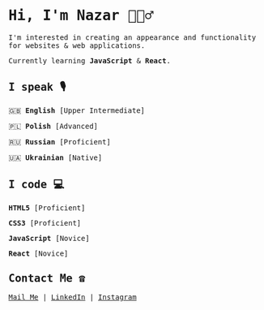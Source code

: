 # <samp> Hi, I'm Nazar 🙋🏻‍♂️</samp>

<samp>I'm interested in creating an appearance and functionality for websites & web applications.</samp>

<samp>Currently learning **JavaScript** & **React**.</samp>

## <samp> I speak 🎙</samp>

<samp>🇬🇧 **English** [Upper Intermediate]</samp>

<samp>🇵🇱 **Polish** [Advanced]</samp>

<samp>🇷🇺 **Russian** [Proficient]</samp>

<samp>🇺🇦 **Ukrainian** [Native]</samp>

## <samp> I code 💻</samp>

<samp>**HTML5** [Proficient]</samp>

<samp>**CSS3** [Proficient]</samp>

<samp>**JavaScript** [Novice]</samp>

<samp>**React** [Novice]</samp>
  
## <samp> Contact Me ☎️</samp>
<samp>[Mail Me](mailto:nazar.poplavsky@gmail.com) | [LinkedIn](https://www.linkedin.com/in/npko/) | [Instagram](https://www.instagram.com/n.pko/)</samp>
